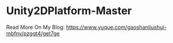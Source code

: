 # Unity2DPlatform-Master
Read More On My Blog:
https://www.yuque.com/gaoshanliushui-mbfny/pzggt4/get7ge
